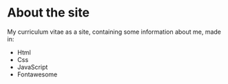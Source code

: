 # About the site
My curriculum vitae as a site, containing some information about me, made in:
- Html
- Css
- JavaScript
- Fontawesome
